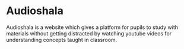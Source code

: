 # Audioshala
Audioshala is a website which gives a platform for pupils to study with materials without getting distracted by watching youtube videos for understanding concepts taught in classroom.
